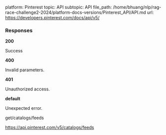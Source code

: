platform: Pinterest
topic: API
subtopic: API
file_path: /home/bhuang/nlp/rag-race-challenge2-2024/platform-docs-versions/Pinterest_API/API.md
url: https://developers.pinterest.com/docs/api/v5/

### Responses

**200**

Success

**400**

Invalid parameters.

**401**

Unauthorized access.

**default**

Unexpected error.

get/catalogs/feeds

https://api.pinterest.com/v5/catalogs/feeds